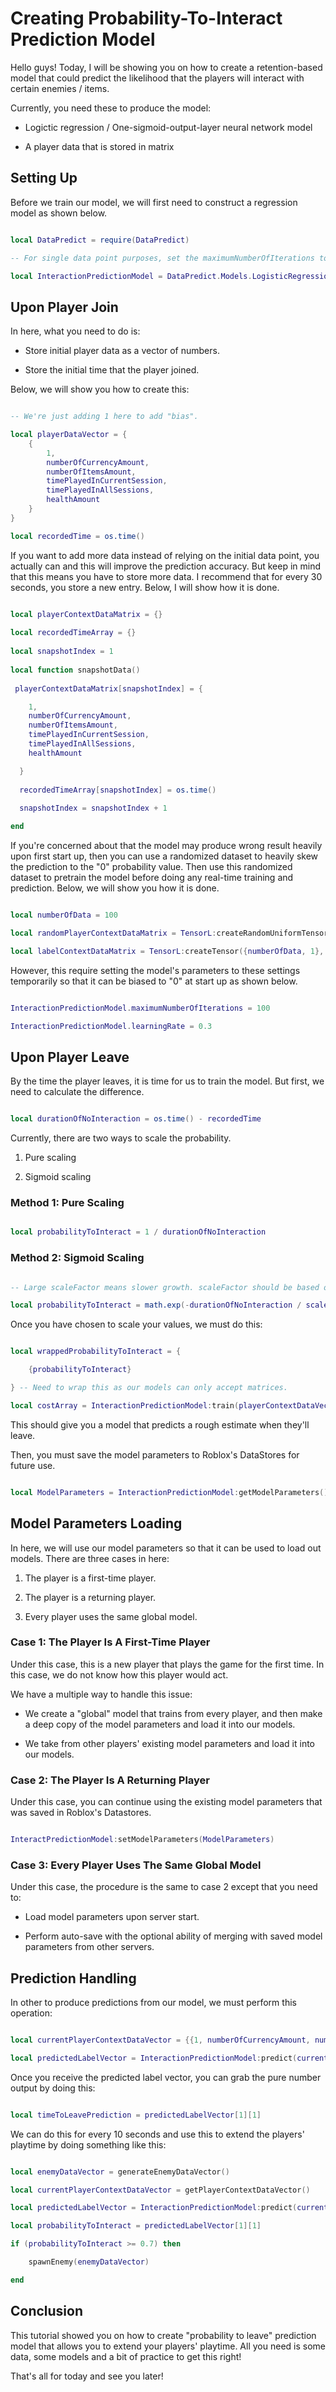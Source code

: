 # Creating Probability-To-Interact Prediction Model

Hello guys! Today, I will be showing you on how to create a retention-based model that could predict the likelihood that the players will interact with certain enemies / items.

Currently, you need these to produce the model:

* Logictic regression / One-sigmoid-output-layer neural network model

* A player data that is stored in matrix

## Setting Up

Before we train our model, we will first need to construct a regression model as shown below.

```lua

local DataPredict = require(DataPredict)

-- For single data point purposes, set the maximumNumberOfIterations to 1 to avoid overfitting. Additionally, the more number of maximumNumberOfIterations you have, the lower the learningRate it should be to avoid "inf" and "nan" issues.

local InteractionPredictionModel = DataPredict.Models.LogisticRegression.new({maximumNumberOfIterations = 1, learningRate = 0.3})

```

## Upon Player Join

In here, what you need to do is:

* Store initial player data as a vector of numbers.

* Store the initial time that the player joined.

Below, we will show you how to create this:

```lua

-- We're just adding 1 here to add "bias".

local playerDataVector = {
    {
        1,
        numberOfCurrencyAmount,
        numberOfItemsAmount,
        timePlayedInCurrentSession,
        timePlayedInAllSessions,
        healthAmount
    }
}

local recordedTime = os.time()

```

If you want to add more data instead of relying on the initial data point, you actually can and this will improve the prediction accuracy. But keep in mind that this means you have to store more data. I recommend that for every 30 seconds, you store a new entry. Below, I will show how it is done.

```lua

local playerContextDataMatrix = {}
  
local recordedTimeArray = {}
  
local snapshotIndex = 1
  
local function snapshotData()
  
 playerContextDataMatrix[snapshotIndex] = {

    1,
    numberOfCurrencyAmount,
    numberOfItemsAmount,
    timePlayedInCurrentSession,
    timePlayedInAllSessions,
    healthAmount

  }
  
  recordedTimeArray[snapshotIndex] = os.time()
  
  snapshotIndex = snapshotIndex + 1

end

```

If you're concerned about that the model may produce wrong result heavily upon first start up, then you can use a randomized dataset to heavily skew the prediction to the "0" probability value. Then use this randomized dataset to pretrain the model before doing any real-time training and prediction. Below, we will show you how it is done.

```lua

local numberOfData = 100

local randomPlayerContextDataMatrix = TensorL:createRandomUniformTensor({numberOfData, 6}, -100, 100) -- 100 random data with 6 features (including one "bias").

local labelContextDataMatrix = TensorL:createTensor({numberOfData, 1}, 1) -- Making sure that at all values, it predicts 100% probability of interacting.

```

However, this require setting the model's parameters to these settings temporarily so that it can be biased to "0" at start up as shown below.

```lua

InteractionPredictionModel.maximumNumberOfIterations = 100

InteractionPredictionModel.learningRate = 0.3

```

## Upon Player Leave

By the time the player leaves, it is time for us to train the model. But first, we need to calculate the difference.

```lua

local durationOfNoInteraction = os.time() - recordedTime

```

Currently, there are two ways to scale the probability.

1. Pure scaling

2. Sigmoid scaling

### Method 1: Pure Scaling

```lua

local probabilityToInteract = 1 / durationOfNoInteraction

```

### Method 2: Sigmoid Scaling

```lua

-- Large scaleFactor means slower growth. scaleFactor should be based on empirical average session length.

local probabilityToInteract = math.exp(-durationOfNoInteraction / scaleFactor)

```

Once you have chosen to scale your values, we must do this:

```lua

local wrappedProbabilityToInteract = {

    {probabilityToInteract}

} -- Need to wrap this as our models can only accept matrices.

local costArray = InteractionPredictionModel:train(playerContextDataVector, wrappedProbabilityToInteract)

```

This should give you a model that predicts a rough estimate when they'll leave.

Then, you must save the model parameters to Roblox's DataStores for future use.

```lua

local ModelParameters = InteractionPredictionModel:getModelParameters()

```

## Model Parameters Loading 

In here, we will use our model parameters so that it can be used to load out models. There are three cases in here:

1. The player is a first-time player.

2. The player is a returning player.

3. Every player uses the same global model.

### Case 1: The Player Is A First-Time Player

Under this case, this is a new player that plays the game for the first time. In this case, we do not know how this player would act.

We have a multiple way to handle this issue:

* We create a "global" model that trains from every player, and then make a deep copy of the model parameters and load it into our models.

* We take from other players' existing model parameters and load it into our models.

### Case 2: The Player Is A Returning Player

Under this case, you can continue using the existing model parameters that was saved in Roblox's Datastores.

```lua

InteractPredictionModel:setModelParameters(ModelParameters)

```

### Case 3: Every Player Uses The Same Global Model

Under this case, the procedure is the same to case 2 except that you need to:

* Load model parameters upon server start.

* Perform auto-save with the optional ability of merging with saved model parameters from other servers.

## Prediction Handling

In other to produce predictions from our model, we must perform this operation:

```lua

local currentPlayerContextDataVector = {{1, numberOfCurrencyAmount, numberOfItemsAmount, timePlayedInCurrentSession, timePlayedInAllSessions, healthAmount}}

local predictedLabelVector = InteractionPredictionModel:predict(currentPlayerContextDataVector)

```

Once you receive the predicted label vector, you can grab the pure number output by doing this:

```lua

local timeToLeavePrediction = predictedLabelVector[1][1]

```

We can do this for every 10 seconds and use this to extend the players' playtime by doing something like this:

```lua

local enemyDataVector = generateEnemyDataVector()

local currentPlayerContextDataVector = getPlayerContextDataVector()

local predictedLabelVector = InteractionPredictionModel:predict(currentPlayerContextDataVector)

local probabilityToInteract = predictedLabelVector[1][1]

if (probabilityToInteract >= 0.7) then

    spawnEnemy(enemyDataVector)

end

```

## Conclusion

This tutorial showed you on how to create "probability to leave" prediction model that allows you to extend your players' playtime. All you need is some data, some models and a bit of practice to get this right!

That's all for today and see you later!
